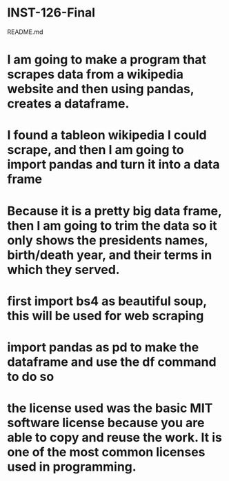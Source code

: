 # INST-126-Final
README.md
# I am going to make a program that scrapes data from a wikipedia website and then using pandas, creates a dataframe. 
# I found a tableon wikipedia I could scrape, and then I am going to import pandas and turn it into a data frame
# Because it is a pretty big data frame, then I am going to trim the data so it only shows the presidents names, birth/death year, and their terms in which they served. 
# first import bs4 as beautiful soup, this will be used for web scraping
# import pandas as pd to make the dataframe and use the df command to do so
# the license used was the basic MIT software license because you are able to copy and reuse the work. It is one of the most common licenses used in programming. 
